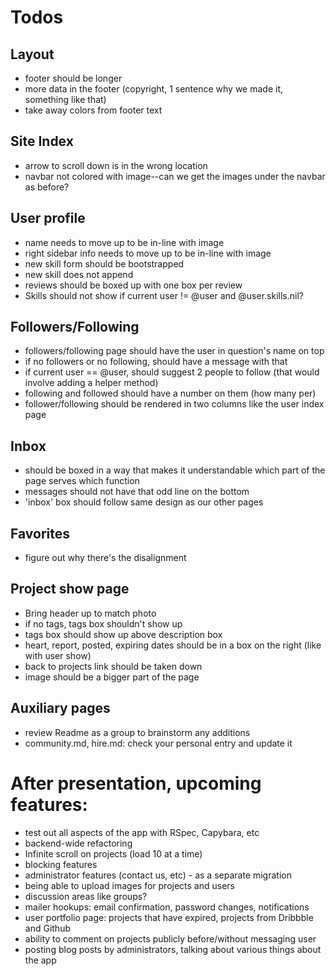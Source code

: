 # Todos

## Layout
- footer should be longer
- more data in the footer (copyright, 1 sentence why we made it, something like that)
- take away colors from footer text

## Site Index
- arrow to scroll down is in the wrong location
- navbar not colored with image--can we get the images under the navbar as before?

## User profile
- name needs to move up to be in-line with image
- right sidebar info needs to move up to be in-line with image
- new skill form should be bootstrapped
- new skill does not append
- reviews should be boxed up with one box per review
- Skills should not show if current user != @user and @user.skills.nil?

## Followers/Following
- followers/following page should have the user in question's name on top
- if no followers or no following, should have a message with that
- if current user == @user, should suggest 2 people to follow (that would involve adding a helper method)
- following and followed should have a number on them (how many per)
- follower/following should be rendered in two columns like the user index page

## Inbox
- should be boxed in a way that makes it understandable which part of the page serves which function
- messages should not have that odd line on the bottom
- 'inbox' box should follow same design as our other pages

## Favorites
- figure out why there's the disalignment

## Project show page
- Bring header up to match photo
- if no tags, tags box shouldn't show up
- tags box should show up above description box
- heart, report, posted, expiring dates should be in a box on the right (like with user show)
- back to projects link should be taken down
- image should be a bigger part of the page

## Auxiliary pages
- review Readme as a group to brainstorm any additions
- community.md, hire.md: check your personal entry and update it

# After presentation, upcoming features:
- test out all aspects of the app with RSpec, Capybara, etc
- backend-wide refactoring
- Infinite scroll on projects (load 10 at a time)
- blocking features
- administrator features (contact us, etc) - as a separate migration
- being able to upload images for projects and users
- discussion areas like groups?
- mailer hookups: email confirmation, password changes, notifications
- user portfolio page: projects that have expired, projects from Dribbble and Github
- ability to comment on projects publicly before/without messaging user
- posting blog posts by administrators, talking about various things about the app
